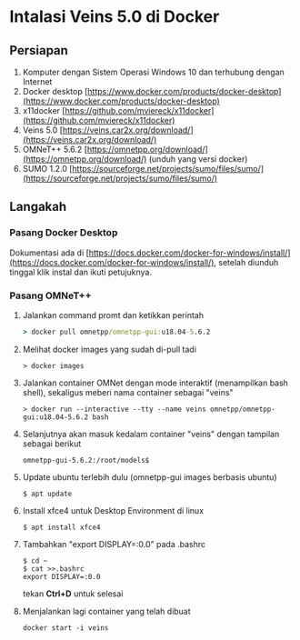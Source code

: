 # Intalasi Veins 5.0 di Docker
## Persiapan
1. Komputer dengan Sistem Operasi Windows 10 dan terhubung dengan Internet
1. Docker desktop [https://www.docker.com/products/docker-desktop](https://www.docker.com/products/docker-desktop)
1. x11docker [https://github.com/mviereck/x11docker](https://github.com/mviereck/x11docker)
1. Veins 5.0 [https://veins.car2x.org/download/](https://veins.car2x.org/download/)
1. OMNeT++ 5.6.2 [https://omnetpp.org/download/](https://omnetpp.org/download/) (unduh yang versi docker)
1. SUMO 1.2.0 [https://sourceforge.net/projects/sumo/files/sumo/](https://sourceforge.net/projects/sumo/files/sumo/)
## Langakah
### Pasang Docker Desktop
Dokumentasi ada di [https://docs.docker.com/docker-for-windows/install/](https://docs.docker.com/docker-for-windows/install/), setelah diunduh tinggal klik instal dan ikuti petujuknya.

### Pasang OMNeT++
1. Jalankan command promt dan ketikkan perintah
    ```cmd
    > docker pull omnetpp/omnetpp-gui:u18.04-5.6.2
    ```
1. Melihat docker images yang sudah di-pull tadi
    ```
    > docker images
    ```
1. Jalankan container OMNet dengan mode interaktif (menampilkan bash shell), sekaligus meberi nama container sebagai "veins"
    ```
    > docker run --interactive --tty --name veins omnetpp/omnetpp-gui:u18.04-5.6.2 bash
    ```
1. Selanjutnya akan masuk kedalam container "veins" dengan tampilan sebagai berikut
    ```
    omnetpp-gui-5.6.2:/root/models$
    ```
1. Update ubuntu terlebih dulu (omnetpp-gui images berbasis ubuntu)
    ```
    $ apt update
    ```
1. Install xfce4 untuk Desktop Environment di linux
    ```
    $ apt install xfce4
    ```    
1. Tambahkan "export DISPLAY=:0.0" pada .bashrc
    ```
    $ cd ~
    $ cat >>.bashrc
    export DISPLAY=:0.0
    ```
    tekan __Ctrl+D__ untuk selesai
    

1. Menjalankan lagi container yang telah dibuat
    ```
    docker start -i veins
    ```
